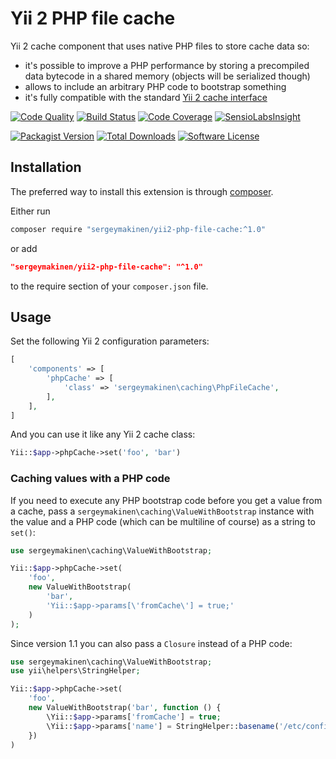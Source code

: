 # Yii 2 PHP file cache

Yii 2 cache component that uses native PHP files to store cache data so:

- it's possible to improve a PHP performance by storing a precompiled data bytecode in a shared memory (objects will be serialized though)
- allows to include an arbitrary PHP code to bootstrap something
- it's fully compatible with the standard [Yii 2 cache interface](http://www.yiiframework.com/doc-2.0/yii-caching-cache.html)

[![Code Quality](https://img.shields.io/scrutinizer/g/sergeymakinen/yii2-php-file-cache.svg?style=flat-square)](https://scrutinizer-ci.com/g/sergeymakinen/yii2-php-file-cache) [![Build Status](https://img.shields.io/travis/sergeymakinen/yii2-php-file-cache.svg?style=flat-square)](https://travis-ci.org/sergeymakinen/yii2-php-file-cache) [![Code Coverage](https://img.shields.io/codecov/c/github/sergeymakinen/yii2-php-file-cache.svg?style=flat-square)](https://codecov.io/gh/sergeymakinen/yii2-php-file-cache) [![SensioLabsInsight](https://img.shields.io/sensiolabs/i/cb947efa-90f3-4054-a348-20d67327e8a3.svg?style=flat-square)](https://insight.sensiolabs.com/projects/cb947efa-90f3-4054-a348-20d67327e8a3)

[![Packagist Version](https://img.shields.io/packagist/v/sergeymakinen/yii2-php-file-cache.svg?style=flat-square)](https://packagist.org/packages/sergeymakinen/yii2-php-file-cache) [![Total Downloads](https://img.shields.io/packagist/dt/sergeymakinen/yii2-php-file-cache.svg?style=flat-square)](https://packagist.org/packages/sergeymakinen/yii2-php-file-cache) [![Software License](https://img.shields.io/badge/license-MIT-brightgreen.svg?style=flat-square)](LICENSE)

## Installation

The preferred way to install this extension is through [composer](https://getcomposer.org/download/).

Either run

```bash
composer require "sergeymakinen/yii2-php-file-cache:^1.0"
```

or add

```json
"sergeymakinen/yii2-php-file-cache": "^1.0"
```

to the require section of your `composer.json` file.

## Usage

Set the following Yii 2 configuration parameters:

```php
[
    'components' => [
        'phpCache' => [
            'class' => 'sergeymakinen\caching\PhpFileCache',
        ],
    ],
]
```

And you can use it like any Yii 2 cache class:

```php
Yii::$app->phpCache->set('foo', 'bar')
```

### Caching values with a PHP code

If you need to execute any PHP bootstrap code before you get a value from a cache, pass a `sergeymakinen\caching\ValueWithBootstrap` instance with the value and a PHP code (which can be multiline of course) as a string to `set()`:

```php
use sergeymakinen\caching\ValueWithBootstrap;

Yii::$app->phpCache->set(
    'foo',
    new ValueWithBootstrap(
        'bar',
        'Yii::$app->params[\'fromCache\'] = true;'
    )
);
```

Since version 1.1 you can also pass a `Closure` instead of a PHP code:

```php
use sergeymakinen\caching\ValueWithBootstrap;
use yii\helpers\StringHelper;

Yii::$app->phpCache->set(
    'foo',
    new ValueWithBootstrap('bar', function () {
        \Yii::$app->params['fromCache'] = true;
        \Yii::$app->params['name'] = StringHelper::basename('/etc/config');
    })
)
```
